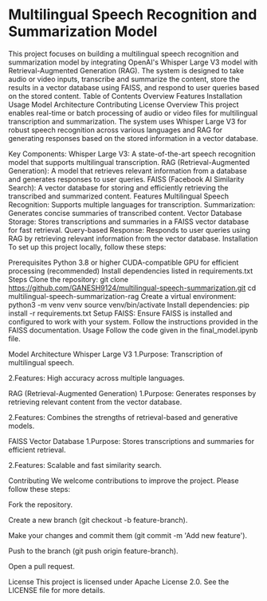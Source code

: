 # Multilingual Speech Recognition and Summarization Model

This project focuses on building a multilingual speech recognition and summarization model by integrating OpenAI's Whisper Large V3 model with Retrieval-Augmented Generation (RAG). The system is designed to take audio or video inputs, transcribe and summarize the content, store the results in a vector database using FAISS, and respond to user queries based on the stored content.
Table of Contents
Overview
Features
Installation
Usage
Model Architecture
Contributing
License
Overview
This project enables real-time or batch processing of audio or video files for multilingual transcription and summarization. The system uses Whisper Large V3 for robust speech recognition across various languages and RAG for generating responses based on the stored information in a vector database.

Key Components:
Whisper Large V3: A state-of-the-art speech recognition model that supports multilingual transcription.
RAG (Retrieval-Augmented Generation): A model that retrieves relevant information from a database and generates responses to user queries.
FAISS (Facebook AI Similarity Search): A vector database for storing and efficiently retrieving the transcribed and summarized content.
Features
Multilingual Speech Recognition: Supports multiple languages for transcription.
Summarization: Generates concise summaries of transcribed content.
Vector Database Storage: Stores transcriptions and summaries in a FAISS vector database for fast retrieval.
Query-based Response: Responds to user queries using RAG by retrieving relevant information from the vector database.
Installation
To set up this project locally, follow these steps:

Prerequisites
Python 3.8 or higher
CUDA-compatible GPU for efficient processing (recommended)
Install dependencies listed in requirements.txt
Steps
Clone the repository:
git clone https://github.com/GANESH9124/multilingual-speech-summarization.git
cd multilingual-speech-summarization-rag
Create a virtual environment:
python3 -m venv venv
source venv/bin/activate
Install dependencies:
pip install -r requirements.txt
Setup FAISS: Ensure FAISS is installed and configured to work with your system. Follow the instructions provided in the FAISS documentation.
Usage
Follow the code given in the final_model.ipynb file.

Model Architecture
Whisper Large V3
1.Purpose: Transcription of multilingual speech.

2.Features: High accuracy across multiple languages.

RAG (Retrieval-Augmented Generation)
1.Purpose: Generates responses by retrieving relevant content from the vector database.

2.Features: Combines the strengths of retrieval-based and generative models.

FAISS Vector Database
1.Purpose: Stores transcriptions and summaries for efficient retrieval.

2.Features: Scalable and fast similarity search.

Contributing
We welcome contributions to improve the project. Please follow these steps:

Fork the repository.

Create a new branch (git checkout -b feature-branch).

Make your changes and commit them (git commit -m 'Add new feature').

Push to the branch (git push origin feature-branch).

Open a pull request.

License
This project is licensed under Apache License 2.0. See the LICENSE file for more details.
